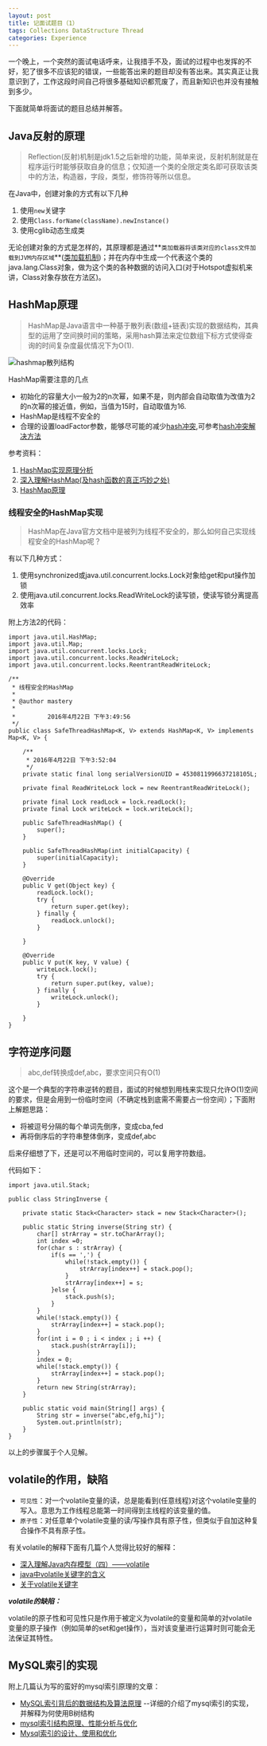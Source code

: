 ```yaml
---
layout: post
title: 记面试题目（1）
tags: Collections DataStructure Thread
categories: Experience
---
```


一个晚上，一个突然的面试电话呼来，让我措手不及，面试的过程中也发挥的不好，犯了很多不应该犯的错误，一些能答出来的题目却没有答出来。其实真正让我意识到了，工作这段时间自己将很多基础知识都荒废了，而且新知识也并没有接触到多少。

下面就简单将面试的题目总结并解答。

<!--more-->

## Java反射的原理
>Reflection(反射)机制是jdk1.5之后新增的功能，简单来说，反射机制就是在程序运行时能够获取自身的信息；仅知道一个类的全限定类名即可获取该类中的方法，构造器，字段，类型，修饰符等所以信息。

在Java中，创建对象的方式有以下几种

1. 使用`new`关键字
2. 使用`Class.forName(className).newInstance()`
3. 使用cglib动态生成类

无论创建对象的方式是怎样的，其原理都是通过**`类加载器将该类对应的class文件加载到JVM内存区域`**([类加载机制](http://xiaohuishu.net/2015/06/15/%E6%8E%A2%E7%A9%B6JVM%E7%B1%BB%E5%8A%A0%E8%BD%BD%E6%9C%BA%E5%88%B6/))；并在内存中生成一个代表这个类的java.lang.Class对象，做为这个类的各种数据的访问入口(对于Hotspot虚拟机来讲，Class对象存放在方法区)。

## HashMap原理
>HashMap是Java语言中一种基于散列表(数组+链表)实现的数据结构，其典型的运用了空间换时间的策略，采用hash算法来定位数组下标方式使得查询的时间复杂度最优情况下为O(1).

![hashmap散列结构](/images/interview1/hashmap.png)

HashMap需要注意的几点

- 初始化的容量大小一般为2的n次幂，如果不是，则内部会自动取值为改值为2的n次幂的接近值，例如，当值为15时，自动取值为16.
- HashMap是线程不安全的
- 合理的设置loadFactor参数，能够尽可能的减少[hash冲突](http://www.360doc.com/content/14/0721/09/16319846_395862328.shtml),可参考[hash冲突解决方法](http://blog.csdn.net/lightty/article/details/11191971)

参考资料：

1. [HashMap实现原理分析](http://blog.csdn.net/vking_wang/article/details/14166593)
2. [深入理解HashMap(及hash函数的真正巧妙之处)](http://www.360doc.com/content/10/0505/19/495229_26234886.shtml)
3. [HashMap原理 ](http://blog.chinaunix.net/uid-11775320-id-3143919.html)

### 线程安全的HashMap实现
>HashMap在Java官方文档中是被列为线程不安全的，那么如何自己实现线程安全的HashMap呢？

有以下几种方式：

1. 使用synchronized或java.util.concurrent.locks.Lock对象给get和put操作加锁
2. 使用java.util.concurrent.locks.ReadWriteLock的读写锁，使读写锁分离提高效率

附上方法2的代码：

	import java.util.HashMap;
	import java.util.Map;
	import java.util.concurrent.locks.Lock;
	import java.util.concurrent.locks.ReadWriteLock;
	import java.util.concurrent.locks.ReentrantReadWriteLock;
	
	/**
	 * 线程安全的HashMap
	 * 
	 * @author mastery
	 *
	 *         2016年4月22日 下午3:49:56
	 */
	public class SafeThreadHashMap<K, V> extends HashMap<K, V> implements Map<K, V> {

		/**
		 * 2016年4月22日 下午3:52:04
		 */
		private static final long serialVersionUID = 4530811996637218105L;

		private final ReadWriteLock lock = new ReentrantReadWriteLock();
	
		private final Lock readLock = lock.readLock();
		private final Lock writeLock = lock.writeLock();
	
		public SafeThreadHashMap() {
			super();
		}
	
		public SafeThreadHashMap(int initialCapacity) {
			super(initialCapacity);
		}
	
		@Override
		public V get(Object key) {
			readLock.lock();
			try {
				return super.get(key);
			} finally {
				readLock.unlock();
			}
			
		}
	
		@Override
		public V put(K key, V value) {
			writeLock.lock();
			try {
				return super.put(key, value);
			} finally {
				writeLock.unlock();
			}
			
		}
	}


## 字符逆序问题
>abc,def转换成def,abc，要求空间只有O(1)

这个是一个典型的字符串逆转的题目，面试的时候想到用栈来实现只允许O(1)空间的要求，但是会用到一份临时空间（不确定栈到底需不需要占一份空间）；下面附上解题思路：

-  将被逗号分隔的每个单词先倒序，变成cba,fed
-  再将倒序后的字符串整体倒序，变成def,abc

后来仔细想了下，还是可以不用临时空间的，可以复用字符数组。

代码如下：

	import java.util.Stack;

	public class StringInverse {
	
		private static Stack<Character> stack = new Stack<Character>();
		
		public static String inverse(String str) {
			char[] strArray = str.toCharArray();
			int index =0;
			for(char s : strArray) {
				if(s == ',') {
					while(!stack.empty()) {
						strArray[index++] = stack.pop();
					}
					strArray[index++] = s;
				}else {
					stack.push(s);
				}
			}
			while(!stack.empty()) {
				strArray[index++] = stack.pop();
			}
			for(int i = 0 ; i < index ; i ++) {
				stack.push(strArray[i]);
			}
			index = 0;
			while(!stack.empty()) {
				strArray[index++] = stack.pop();
			}
			return new String(strArray);
		}
		
		public static void main(String[] args) {
			String str = inverse("abc,efg,hij");
			System.out.println(str);
		}
	}

以上的步骤属于个人见解。

## volatile的作用，缺陷

- `可见性`：对一个volatile变量的读，总是能看到(任意线程)对这个volatile变量的写入。意思为工作线程总能第一时间得到主线程的该变量的值。
- `原子性`：对任意单个volatile变量的读/写操作具有原子性，但类似于自加这种复合操作不具有原子性。

有关volatile的解释下面有几篇个人觉得比较好的解释：

-  [深入理解Java内存模型（四）——volatile](http://www.infoq.com/cn/articles/java-memory-model-4/)
-  [java中volatile关键字的含义](http://www.cnblogs.com/aigongsi/archive/2012/04/01/2429166.html)
-  [关于volatile关键字](http://xiaohuishu.net/2015/07/29/%E5%85%B3%E4%BA%8Evolatile%E5%85%B3%E9%94%AE%E5%AD%97/)

***volatile的缺陷：***

volatile的原子性和可见性只是作用于被定义为volatile的变量和简单的对volatile变量的原子操作（例如简单的set和get操作），当对该变量进行运算时则可能会无法保证其特性。


## MySQL索引的实现 ##

附上几篇认为写的蛮好的mysql索引原理的文章：

-  [MySQL索引背后的数据结构及算法原理](http://www.uml.org.cn/sjjm/201107145.asp#nav-2) --详细的介绍了mysql索引的实现，并解释为何使用B树结构
-  [mysql索引结构原理、性能分析与优化](http://www.tuicool.com/articles/ZRN3qu)
-  [Mysql索引的设计、使用和优化](http://c.biancheng.net/cpp/html/1468.html)
